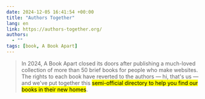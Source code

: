 ```yaml
---
date: 2024-12-05 16:41:54 +00:00
title: "Authors Together"
lang: en
link: https://authors-together.org/
authors:
  - ""
tags: [book, A Book Apart]
---
```


> In 2024, A Book Apart closed its doors after publishing a much-loved collection of more than 50 brief books for people who make websites. The rights to each book have reverted to the authors — hi, that's us — and we've put together this <mark>semi-official directory to help you find our books in their new homes</mark>.
